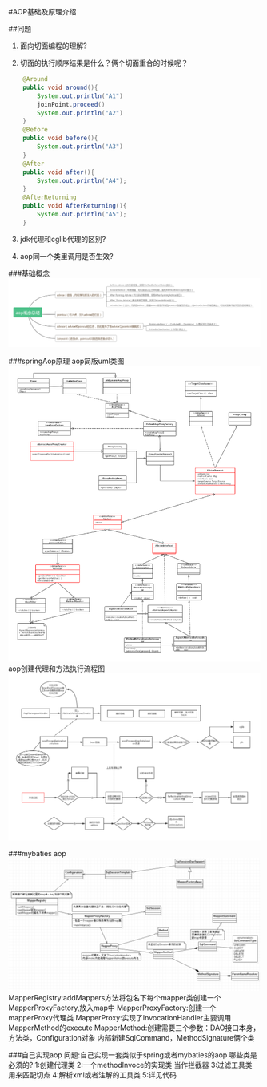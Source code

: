#AOP基础及原理介绍

##问题
1. 面向切面编程的理解?

2. 切面的执行顺序结果是什么？俩个切面重合的时候呢？
```java 
    @Around
    public void around(){
        System.out.println("A1")
        joinPoint.proceed()
        System.out.println("A2")
    }
    @Before
    public void before(){
        System.out.println("A3")
    }
    @After
    public void after(){
        System.out.println("A4");
    }
    @AfterReturning
    public void AfterReturning(){
        System.out.println("A5");
    }
```
3. jdk代理和cglib代理的区别?


4. aop同一个类里调用是否生效?

###基础概念
![基础概念思维导图](image/concept.png)

###springAop原理
aop简版uml类图
![uml类图](image/ccc.png)
aop创建代理和方法执行流程图
![流程图](image/333.png)

###mybaties aop
![mybaties uml](image/mybaties.png)
MapperRegistry:addMappers方法将包名下每个mapper类创建一个MapperProxyFactory,放入map中
MapperProxyFactory:创建一个mapperProxy代理类
MapperProxy:实现了InvocationHandler主要调用MapperMethod的execute
MapperMethod:创建需要三个参数：DAO接口本身，方法类，Configuration对象 内部新建SqlCommand，MethodSignature俩个类

###自己实现aop
问题:自己实现一套类似于spring或者mybaties的aop 哪些类是必须的?
1:创建代理类
2:一个methodInvoce的实现类 当作拦截器
3:过滤工具类 用来匹配切点
4:解析xml或者注解的工具类
5:详见代码
